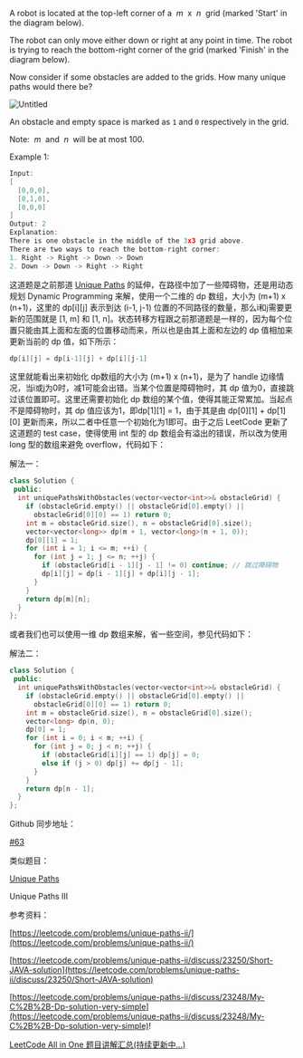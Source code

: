 A robot is located at the top-left corner of a  _m_  x  _n_  grid (marked 'Start' in the diagram below).

The robot can only move either down or right at any point in time. The robot is trying to reach the bottom-right corner of the grid (marked 'Finish' in the diagram below).

Now consider if some obstacles are added to the grids. How many unique paths would there be?

![Untitled](https://prod-files-secure.s3.us-west-2.amazonaws.com/bfd53194-dc1b-48fe-b468-4b8f0627c3d5/44a56f57-1b18-476f-94ef-54962adf3de3/Untitled.png)

An obstacle and empty space is marked as `1` and `0` respectively in the grid.

Note:  _m_  and  _n_  will be at most 100.

Example 1:

```cpp
Input:
[
  [0,0,0],
  [0,1,0],
  [0,0,0]
]
Output: 2
Explanation:
There is one obstacle in the middle of the 3x3 grid above.
There are two ways to reach the bottom-right corner:
1. Right -> Right -> Down -> Down
2. Down -> Down -> Right -> Right
```

这道题是之前那道 [Unique Paths](http://www.cnblogs.com/grandyang/p/4353555.html) 的延伸，在路径中加了一些障碍物，还是用动态规划 Dynamic Programming 来解，使用一个二维的 dp 数组，大小为 (m+1) x (n+1)，这里的 dp[i][j] 表示到达 (i-1, j-1) 位置的不同路径的数量，那么i和j需要更新的范围就是 [1, m] 和 [1, n]。状态转移方程跟之前那道题是一样的，因为每个位置只能由其上面和左面的位置移动而来，所以也是由其上面和左边的 dp 值相加来更新当前的 dp 值，如下所示：

```cpp
dp[i][j] = dp[i-1][j] + dp[i][j-1]
```

这里就能看出来初始化 dp数组的大小为 (m+1) x (n+1)，是为了 handle 边缘情况，当i或j为0时，减1可能会出错。当某个位置是障碍物时，其 dp 值为0，直接跳过该位置即可。这里还需要初始化 dp 数组的某个值，使得其能正常累加。当起点不是障碍物时，其 dp 值应该为1，即dp[1][1] = 1，由于其是由 dp[0][1] + dp[1][0] 更新而来，所以二者中任意一个初始化为1即可。由于之后 LeetCode 更新了这道题的 test case，使得使用 int 型的 dp 数组会有溢出的错误，所以改为使用 long 型的数组来避免 overflow，代码如下：

解法一：

```cpp
class Solution {
 public:
  int uniquePathsWithObstacles(vector<vector<int>>& obstacleGrid) {
    if (obstacleGrid.empty() || obstacleGrid[0].empty() ||
      obstacleGrid[0][0] == 1) return 0;
    int m = obstacleGrid.size(), n = obstacleGrid[0].size();
    vector<vector<long>> dp(m + 1, vector<long>(n + 1, 0));
    dp[0][1] = 1;
    for (int i = 1; i <= m; ++i) {
      for (int j = 1; j <= n; ++j) {
        if (obstacleGrid[i - 1][j - 1] != 0) continue; // 跳过障碍物
        dp[i][j] = dp[i - 1][j] + dp[i][j - 1];
      }
    }
    return dp[m][n];
  }
};
```

或者我们也可以使用一维 dp 数组来解，省一些空间，参见代码如下：

解法二：

```cpp
class Solution {
 public:
  int uniquePathsWithObstacles(vector<vector<int>>& obstacleGrid) {
    if (obstacleGrid.empty() || obstacleGrid[0].empty() ||
      obstacleGrid[0][0] == 1) return 0;
    int m = obstacleGrid.size(), n = obstacleGrid[0].size();
    vector<long> dp(n, 0);
    dp[0] = 1;
    for (int i = 0; i < m; ++i) {
      for (int j = 0; j < n; ++j) {
        if (obstacleGrid[i][j] == 1) dp[j] = 0;
        else if (j > 0) dp[j] += dp[j - 1];
      }
    }
    return dp[n - 1];
  }
};
```

Github 同步地址：

[#63](https://github.com/grandyang/leetcode/issues/63)

类似题目：

[Unique Paths](http://www.cnblogs.com/grandyang/p/4353555.html)

Unique Paths III

参考资料：

[https://leetcode.com/problems/unique-paths-ii/](https://leetcode.com/problems/unique-paths-ii/)

[https://leetcode.com/problems/unique-paths-ii/discuss/23250/Short-JAVA-solution](https://leetcode.com/problems/unique-paths-ii/discuss/23250/Short-JAVA-solution)

[https://leetcode.com/problems/unique-paths-ii/discuss/23248/My-C%2B%2B-Dp-solution-very-simple](https://leetcode.com/problems/unique-paths-ii/discuss/23248/My-C%2B%2B-Dp-solution-very-simple)!

[LeetCode All in One 题目讲解汇总(持续更新中...)](http://www.cnblogs.com/grandyang/p/4606334.html)